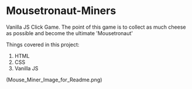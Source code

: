 # Mousetronaut-Miners

Vanilla JS Click Game. The point of this game is to collect as much cheese as possible and become the ultimate 'Mousetronaut'

Things covered in this project:
1. HTML
2. CSS
3. Vanilla JS

(Mouse_Miner_Image_for_Readme.png)
